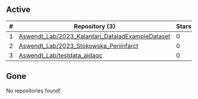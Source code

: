 ## Active
| # | Repository (3) | Stars |
| --- | --- | --- |
| 1 | [Aswendt_Lab/2023_Kalantari_DataladExampleDataset](https://gin.g-node.org/Aswendt_Lab/2023_Kalantari_DataladExampleDataset) | 0 |
| 2 | [Aswendt_Lab/2023_Stokowska_Periinfarct](https://gin.g-node.org/Aswendt_Lab/2023_Stokowska_Periinfarct) | 0 |
| 3 | [Aswendt_Lab/testdata_aidaqc](https://gin.g-node.org/Aswendt_Lab/testdata_aidaqc) | 0 |

## Gone
No repositories found!
